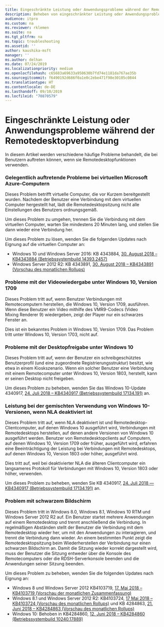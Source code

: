 ```yaml
---
title: Eingeschränkte Leistung oder Anwendungsprobleme während der Remotedesktopverbindung
description: Beheben von eingeschränkter Leistung oder Anwendungsproblemen während der Remotedesktopverbindung.
audience: itpro
ms.custom: na
ms.reviewer: rklemen
ms.suite: na
ms.tgt_pltfrm: na
ms.topic: troubleshooting
ms.assetid: ''
author: kaushika-msft
manager: ''
ms.author: delhan
ms.date: 07/24/2019
ms.localizationpriority: medium
ms.openlocfilehash: c65683a69633a950630b7fd74e1181da767ae35b
ms.sourcegitcommit: f6490192d686f0a1e0c2ebe471f98e30105c0844
ms.translationtype: HT
ms.contentlocale: de-DE
ms.lasthandoff: 09/10/2019
ms.locfileid: "70870579"
---
```

# <a name="poor-performance-or-application-problems-during-remote-desktop-connection"></a>Eingeschränkte Leistung oder Anwendungsprobleme während der Remotedesktopverbindung

In diesem Artikel werden verschiedene häufige Probleme behandelt, die bei Benutzern auftreten können, wenn sie Remotedesktopfunktionen verwenden.

### <a name="intermittent-problems-with-new-microsoft-azure-virtual-machines"></a>Gelegentlich auftretende Probleme bei virtuellen Microsoft Azure-Computern

Dieses Problem betrifft virtuelle Computer, die vor Kurzem bereitgestellt wurden. Nachdem der Benutzer eine Verbindung mit dem virtuellen Computer hergestellt hat, lädt die Remotedesktopsitzung nicht alle Einstellungen des Benutzers ordnungsgemäß.

Um dieses Problem zu umgehen, trennen Sie die Verbindung mit dem virtuellen Computer, warten Sie mindestens 20 Minuten lang, und stellen Sie dann wieder eine Verbindung her.

Um dieses Problem zu lösen, wenden Sie die folgenden Updates nach Eignung auf die virtuellen Computer an:

  - Windows 10 und Windows Server 2016: KB 4343884, [30. August 2018 – KB4343884 (Betriebssystembuild 14393.2457)](https://support.microsoft.com/help/4343884/windows-10-update-kb4343884)
  - Windows Server 2012 R2: KB 4343891, [30. August 2018 – KB4343891 (Vorschau des monatlichen Rollups)](https://support.microsoft.com/help/4343891/windows-81-update-kb4343891)

### <a name="video-playback-issues-on-windows-10-version-1709"></a>Probleme mit der Videowiedergabe unter Windows 10, Version 1709

Dieses Problem tritt auf, wenn Benutzer Verbindungen mit Remotecomputern herstellen, die Windows 10, Version 1709, ausführen. Wenn diese Benutzer ein Video mithilfe des VMR9-Codecs (Video Mixing Renderer 9) wiedergeben, zeigt der Player nur ein schwarzes Fenster an.

Dies ist ein bekanntes Problem in Windows 10, Version 1709. Das Problem tritt unter Windows 10, Version 1703, nicht auf.

### <a name="desktop-sharing-issues-on-windows-10"></a>Probleme mit der Desktopfreigabe unter Windows 10

Dieses Problem tritt auf, wenn der Benutzer ein schreibgeschütztes Benutzerprofil (und eine zugeordnete Registrierungsstruktur) besitzt, wie etwa in einem Kioskszenario. Wenn ein solcher Benutzer eine Verbindung mit einem Remotecomputer unter Windows 10, Version 1803, herstellt, kann er seinen Desktop nicht freigeben.

Um dieses Problem zu beheben, wenden Sie das Windows 10-Update 4340917, [24. Juli 2018 – KB4340917 (Betriebssystembuild 17134.191)](https://support.microsoft.com/help/4340917/windows-10-update-kb4340917) an.

### <a name="performance-issues-when-mixing-versions-of-windows-10-if-nla-is-disabled"></a>Leistung bei der gemischten Verwendung von Windows 10-Versionen, wenn NLA deaktiviert ist

Dieses Problem tritt auf, wenn NLA deaktiviert ist und Remotedesktop-Clientcomputer, auf denen Windows 10 ausgeführt wird, Verbindungen mit Remotedesktops herstellen, auf denen andere Versionen von Windows 10 ausgeführt werden. Benutzer von Remotedesktopclients auf Computern, auf denen Windows 10, Version 1709 oder früher, ausgeführt wird, erfahren eine Beeinträchtigung der Leistung bei Verbindungen mit Remotedesktops, auf denen Windows 10, Version 1803 oder höher, ausgeführt wird.

Dies tritt auf, weil bei deaktivierter NLA die älteren Clientcomputer ein langsameres Protokoll für Verbindungen mit Windows 10, Version 1803 oder höher, verwenden.

Um dieses Problem zu beheben, wenden Sie KB 4340917, [24. Juli 2018 — KB4340917 (Betriebssystembuild 17134.191)](https://support.microsoft.com/help/4340917/windows-10-update-kb4340917) an.

### <a name="black-screen-issue"></a>Problem mit schwarzem Bildschirm

Dieses Problem tritt in Windows 8.0, Windows 8.1, Windows 10 RTM und Windows Server 2012 R2 auf. Ein Benutzer startet mehrere Anwendungen auf einem Remotedesktop und trennt anschließend die Verbindung. In regelmäßigen Abständen stellt der Benutzer die Verbindung mit dem Remotedesktop wieder her, um mit den Anwendungen zu interagieren, und trennt die Verbindung dann wieder. An einem bestimmten Punkt zeigt die Remotedesktopsitzung beim Wiederherstellen der Verbindung nur einen schwarzen Bildschirm an. Damit die Sitzung wieder korrekt dargestellt wird, muss der Benutzer die Sitzung entweder über die Konsole des Remotecomputers oder die RDSH-Serverkonsole beenden und die Anwendungen seiner Sitzung beenden.

Um dieses Problem zu beheben, wenden Sie die folgenden Updates nach Eignung an:

  - Windows 8 und Windows Server 2012 KB4103719, [17. Mai 2018 – KB4103719 (Vorschau der monatlichen Zusammenfassung)](https://support.microsoft.com/help/4103719/windows-server-2012-update-kb4103719)
  - Windows 8.1 und Windows Server 2012 R2: KB4103724, [17 Mai 2018 – KB4103724 (Vorschau des monatlichen Rollups)](https://support.microsoft.com/help/4103724/windows-81-update-kb4103724) und KB 4284863, [21. Juni 2018 – KB4284863 (Vorschau des monatlichen Rollups)](https://support.microsoft.com/help/4284863/windows-81-update-kb4284863)
  - Windows 10: Behoben in KB4284860, [12. Juni 2018 – KB4284860 (Betriebssystembuild 10240.17889)](https://support.microsoft.com/help/4284860/windows-10-update-kb4284860)
